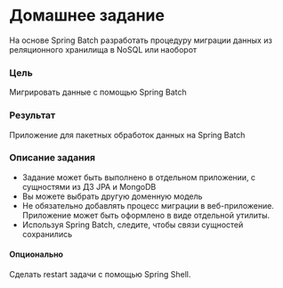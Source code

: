 # Домашнее задание
На основе Spring Batch разработать процедуру миграции данных из реляционного хранилища в NoSQL или наоборот

### Цель
Мигрировать данные с помощью Spring Batch

### Результат 
Приложение для пакетных обработок данных на Spring Batch

### Описание задания

* Задание может быть выполнено в отдельном приложении, с сущностями из ДЗ JPA и MongoDB
* Вы можете выбрать другую доменную модель
* Не обязательно добавлять процесс миграции в веб-приложение. Приложение может быть оформлено в виде отдельной утилиты.
* Используя Spring Batch, следите, чтобы связи сущностей сохранились

#### Опционально
Сделать restart задачи с помощью Spring Shell.




